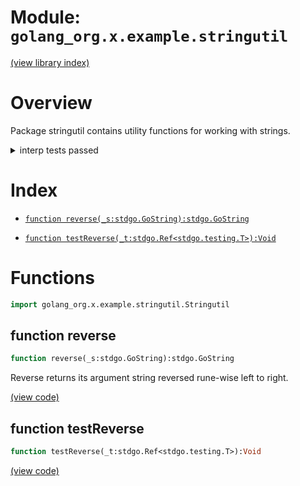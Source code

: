# Module: `golang_org.x.example.stringutil`

[(view library index)](../../../../golibs.md)


# Overview


Package stringutil contains utility functions for working with strings.  



<details><summary>interp tests passed</summary>
<p>

```
=== RUN  TestReverse
--- PASS: TestReverse (%!s(float64=0.0006270408630371094))

```
</p>
</details>


# Index


- [`function reverse(_s:stdgo.GoString):stdgo.GoString`](<#function-reverse>)

- [`function testReverse(_t:stdgo.Ref<stdgo.testing.T>):Void`](<#function-testreverse>)

# Functions


```haxe
import golang_org.x.example.stringutil.Stringutil
```


## function reverse


```haxe
function reverse(_s:stdgo.GoString):stdgo.GoString
```


Reverse returns its argument string reversed rune\-wise left to right.  



[\(view code\)](<./Stringutil.hx#L34>)


## function testReverse


```haxe
function testReverse(_t:stdgo.Ref<stdgo.testing.T>):Void
```





[\(view code\)](<./Stringutil.hx#L54>)


